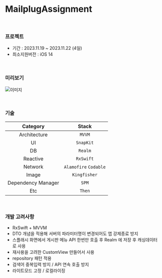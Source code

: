 # MailplugAssignment
   
<br>

### 프로젝트
 - 기간 : 2023.11.19 ~ 2023.11.22 (4일) <br>
 - 최소지원버전 : iOS 14 <br>
 <br>

### 미리보기
![이미지](https://github.com/J-comet/SearchiTunesRx/assets/67407666/f774cca9-3c19-48f9-ae33-bf6ca56ac5f4)

<br>

### 기술
| Category | Stack |
|:----:|:-----:|
| Architecture | `MVVM` |
|  UI  | `SnapKit` |
|  DB  | `Realm` |
| Reactive | `RxSwift` |
|  Network  | `Alamofire` `Codable` |
|  Image  | `Kingfisher` |
|  Dependency Manager  | `SPM` |
| Etc | `Then` |

<br>

### 개발 고려사항
- RxSwift + MVVM 
- DTO 개념을 적용해 서버의 파라미터명이 변경되어도 앱 강제종료 방지
- 스플래시 화면에서 게시판 메뉴 API 한번만 호출 후 Realm 에 저장 후 캐싱데이터로 사용
- 재사용을 고려한 CustomView 만들어서 사용
- repository 패턴 적용
- 검색어 중복입력 방지 / API 연속 호출 방지
- 라이트모드 고정 / 로컬라이징


